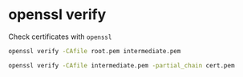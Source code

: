 # openssl verify

Check certificates with `openssl`


```bash
openssl verify -CAfile root.pem intermediate.pem
```

```bash
openssl verify -CAfile intermediate.pem -partial_chain cert.pem
```

